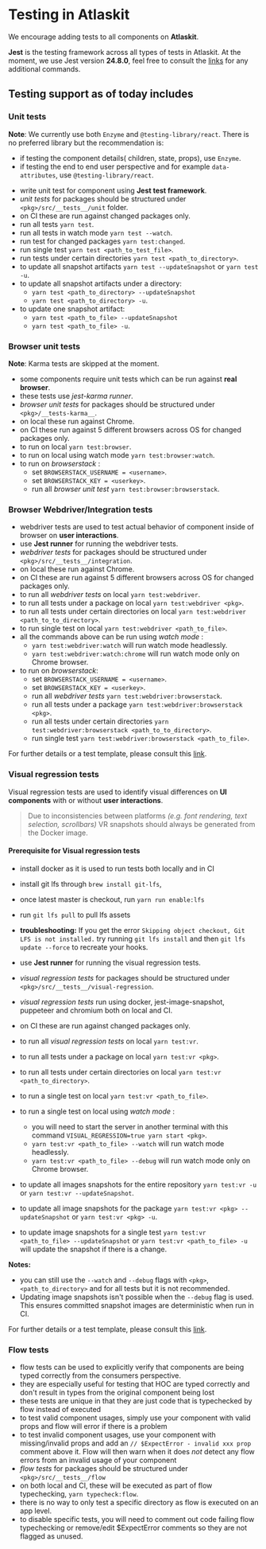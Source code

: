 # Testing in Atlaskit

We encourage adding tests to all components on **Atlaskit**.

**Jest** is the testing framework across all types of tests in Atlaskit. At the moment, we use Jest version **24.8.0**, feel free to consult the [links](https://jestjs.io/docs/en/24.8/getting-started.html) for any additional commands.

## Testing support as of today includes
### Unit tests
**Note**: We currently use both `Enzyme` and `@testing-library/react`. There is no preferred library but the recommendation is:
* if testing the component details( children, state, props), use `Enzyme`.
* if testing the end to end user perspective and for example `data-attributes`, use `@testing-library/react`.

- write unit test for component using **Jest test framework**.
- *unit tests* for packages should be structured under `<pkg>/src/__tests__/unit` folder.
- on CI these are run against changed packages only.
- run all tests `yarn test`.
- run all tests in watch mode `yarn test --watch`.
- run test for changed packages `yarn test:changed`.
- run single test `yarn test <path_to_test_file>`.
- run tests under certain directories `yarn test <path_to_directory>`.
- to update all snapshot artifacts `yarn test --updateSnapshot` or `yarn test -u`.
- to update all snapshot artifacts under a directory: 
    * `yarn test <path_to_directory> --updateSnapshot`
    * `yarn test <path_to_directory> -u`.
- to update one snapshot artifact:
    * `yarn test <path_to_file> --updateSnapshot`
    * `yarn test <path_to_file> -u`.

### Browser unit tests
**Note**: Karma tests are skipped at the moment.
- some components require unit tests which can be run against **real browser**.
- these tests use *jest-karma runner*.
- *browser unit tests* for packages should be structured under `<pkg>/__tests-karma__`.
- on local these run against Chrome.
- on CI these run against 5 different browsers across OS for changed packages only.
- to run on local `yarn test:browser`.
- to run on local using watch mode `yarn test:browser:watch`.
- to run on *browserstack* :
    - set `BROWSERSTACK_USERNAME = <username>`.
    - set `BROWSERSTACK_KEY = <userkey>`.
    - run all *browser unit test* `yarn test:browser:browserstack`.

### Browser Webdriver/Integration tests
- webdriver tests are used to test actual behavior of component inside of browser on **user interactions**.
- use **Jest runner** for running the webdriver tests.
- *webdriver tests* for packages should be structured under `<pkg>/src/__tests__/integration`.
- on local these run against Chrome.
- on CI these are run against 5 different browsers across OS for changed packages only.
- to run all *webdriver tests* on local `yarn test:webdriver`.
- to run all tests under a package on local `yarn test:webdriver <pkg>`.
- to run all tests under certain directories on local `yarn test:webdriver <path_to_to_directory>`.
- to run single test on local `yarn test:webdriver <path_to_file>`.
- all the commands above can be run using *watch mode* :
    - `yarn test:webdriver:watch` will run watch mode headlessly.
    - `yarn test:webdriver:watch:chrome` will run watch mode only on Chrome browser.
- to run on *browserstack*:
    - set `BROWSERSTACK_USERNAME = <username>`.
    - set `BROWSERSTACK_KEY = <userkey>`.
    - run all *webdriver tests* `yarn test:webdriver:browserstack`.
    - run all tests under a package `yarn test:webdriver:browserstack <pkg>`.
    - run all tests under certain directories `yarn test:webdriver:browserstack <path_to_to_directory>`.
    - run single test `yarn test:webdriver:browserstack <path_to_file>`.

For further details or a test template, please consult this [link](https://hello.atlassian.net/wiki/spaces/Atlaskit/pages/136112313/How+to+add+webdriver+browser+tests+for+components+in+Atlaskit).

### Visual regression tests

Visual regression tests are used to identify visual differences on **UI components** with or without **user interactions**.

> Due to inconsistencies between platforms _(e.g. font rendering, text selection, scrollbars)_ VR snapshots should always be generated from the Docker image.

#### Prerequisite for Visual regression tests
- install docker as it is used to run tests both locally and in CI
- install git lfs through `brew install git-lfs`,
- once latest master is checkout, run `yarn run enable:lfs`
- run `git lfs pull` to pull lfs assets
- **troubleshooting:** If you get the error `Skipping object checkout, Git LFS is not installed.` try running `git lfs install` and then `git lfs update --force` to recreate your hooks.

- use **Jest runner** for running the visual regression tests.
- *visual regression tests* for packages should be structured under `<pkg>/src/__tests__/visual-regression`.
- *visual regression tests* run using docker, jest-image-snapshot, puppeteer and chromium both on local and CI.
- on CI these are run against changed packages only.
- to run all *visual regression tests* on local `yarn test:vr`.
- to run all tests under a package on local `yarn test:vr <pkg>`.
- to run all tests under certain directories on local `yarn test:vr <path_to_directory>`.
- to run a single test on local `yarn test:vr <path_to_file>`.
- to run a single test on local using *watch mode* :
    - you will need to start the server in another terminal with this command `VISUAL_REGRESSION=true yarn start <pkg>`.
    - `yarn test:vr <path_to_file> --watch` will run watch mode headlessly.
    - `yarn test:vr <path_to_file> --debug` will run watch mode only on Chrome browser.
- to update all images snapshots for the entire repository `yarn test:vr -u` or `yarn test:vr --updateSnapshot`.
- to update all image snapshots for the package `yarn test:vr <pkg> --updateSnapshot` or `yarn test:vr <pkg> -u`.
- to update image snapshots for a single test `yarn test:vr <path_to_file> --updateSnapshot` or `yarn test:vr <path_to_file> -u` will update the snapshot if there is a change.  

**Notes:**

- you can still use the `--watch` and `--debug` flags with `<pkg>`, `<path_to_directory>` and for all tests but it is not recommended.
- Updating image snapshots isn't possible when the `--debug` flag is used. This ensures committed snapshot images are deterministic when run in CI.


For further details or a test template, please consult this [link](https://hello.atlassian.net/wiki/spaces/Atlaskit/pages/136113035/How+to+add+visual+regression+tests+in+Atlaskit).



### Flow tests
- flow tests can be used to explicitly verify that components are being typed correctly from the consumers perspective.
- they are especially useful for testing that HOC are typed correctly and don't result in types from the original component being lost
- these tests are unique in that they are just code that is typechecked by flow instead of executed
- to test valid component usages, simply use your component with valid props and flow will error if there is a problem
- to test invalid component usages, use your component with missing/invalid props and add an `// $ExpectError - invalid xxx prop` comment above it. Flow will then warn when
it does *not* detect any flow errors from an invalid usage of your component
- *flow tests* for packages should be structured under `<pkg>/src/__tests__/flow`
- on both local and CI, these will be executed as part of flow typechecking, `yarn typecheck:flow`.
- there is no way to only test a specific directory as flow is executed on an app level.
- to disable specific tests, you will need to comment out code failing flow typechecking or remove/edit $ExpectError comments so they are not flagged as unused.
